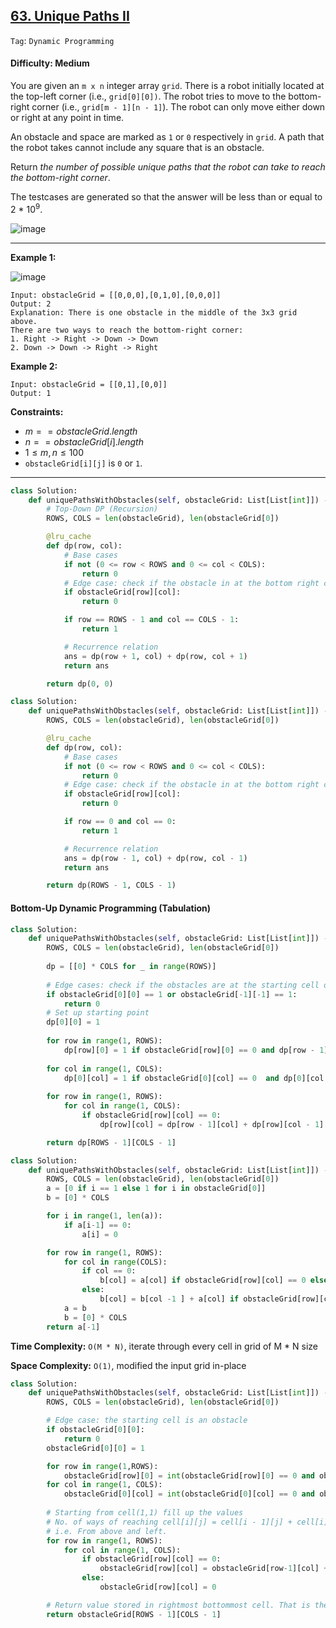 ## [63. Unique Paths II](https://leetcode.com/problems/unique-paths-ii/)

```Tag```: ```Dynamic Programming```

#### Difficulty: Medium

You are given an ```m x n``` integer array ```grid```. There is a robot initially located at the top-left corner (i.e., ```grid[0][0])```. The robot tries to move to the bottom-right corner (i.e., ```grid[m - 1][n - 1]```). The robot can only move either down or right at any point in time.

An obstacle and space are marked as ```1``` or ```0``` respectively in ```grid```. A path that the robot takes cannot include any square that is an obstacle.

Return _the number of possible unique paths that the robot can take to reach the bottom-right corner_.

The testcases are generated so that the answer will be less than or equal to 2 * 10<sup>9</sup>.

![image](https://github.com/quananhle/Python/assets/35042430/6f78012a-20f5-46e5-b19b-ef34778662f7)

---

__Example 1:__

![image](https://assets.leetcode.com/uploads/2020/11/04/robot1.jpg)
```
Input: obstacleGrid = [[0,0,0],[0,1,0],[0,0,0]]
Output: 2
Explanation: There is one obstacle in the middle of the 3x3 grid above.
There are two ways to reach the bottom-right corner:
1. Right -> Right -> Down -> Down
2. Down -> Down -> Right -> Right
```

__Example 2:__

```
Input: obstacleGrid = [[0,1],[0,0]]
Output: 1
```

__Constraints:__

- $m == obstacleGrid.length$
- $n == obstacleGrid[i].length$
- $1 \le m, n \le 100$
- ```obstacleGrid[i][j]``` is ```0``` or ```1```.

---

```Python
class Solution:
    def uniquePathsWithObstacles(self, obstacleGrid: List[List[int]]) -> int:
        # Top-Down DP (Recursion)
        ROWS, COLS = len(obstacleGrid), len(obstacleGrid[0])

        @lru_cache
        def dp(row, col):
            # Base cases
            if not (0 <= row < ROWS and 0 <= col < COLS):
                return 0
            # Edge case: check if the obstacle in at the bottom right corner
            if obstacleGrid[row][col]:
                return 0

            if row == ROWS - 1 and col == COLS - 1:
                return 1

            # Recurrence relation
            ans = dp(row + 1, col) + dp(row, col + 1)
            return ans

        return dp(0, 0)
```

```Python
class Solution:
    def uniquePathsWithObstacles(self, obstacleGrid: List[List[int]]) -> int:
        ROWS, COLS = len(obstacleGrid), len(obstacleGrid[0])

        @lru_cache
        def dp(row, col):
            # Base cases
            if not (0 <= row < ROWS and 0 <= col < COLS):
                return 0
            # Edge case: check if the obstacle in at the bottom right corner
            if obstacleGrid[row][col]:
                return 0

            if row == 0 and col == 0:
                return 1

            # Recurrence relation
            ans = dp(row - 1, col) + dp(row, col - 1)
            return ans

        return dp(ROWS - 1, COLS - 1)
```

#### Bottom-Up Dynamic Programming (Tabulation)

```Python
class Solution:
    def uniquePathsWithObstacles(self, obstacleGrid: List[List[int]]) -> int:
        ROWS, COLS = len(obstacleGrid), len(obstacleGrid[0])
        
        dp = [[0] * COLS for _ in range(ROWS)]
        
        # Edge cases: check if the obstacles are at the starting cell or the finished cell
        if obstacleGrid[0][0] == 1 or obstacleGrid[-1][-1] == 1:
            return 0
        # Set up starting point
        dp[0][0] = 1
        
        for row in range(1, ROWS):
            dp[row][0] = 1 if obstacleGrid[row][0] == 0 and dp[row - 1][0] == 1 else 0
            
        for col in range(1, COLS):
            dp[0][col] = 1 if obstacleGrid[0][col] == 0  and dp[0][col - 1] == 1 else 0
        
        for row in range(1, ROWS):
            for col in range(1, COLS):
                if obstacleGrid[row][col] == 0:
                    dp[row][col] = dp[row - 1][col] + dp[row][col - 1]

        return dp[ROWS - 1][COLS - 1]
```

```Python
class Solution:
    def uniquePathsWithObstacles(self, obstacleGrid: List[List[int]]) -> int:
        ROWS, COLS = len(obstacleGrid), len(obstacleGrid[0])
        a = [0 if i == 1 else 1 for i in obstacleGrid[0]]
        b = [0] * COLS

        for i in range(1, len(a)):
            if a[i-1] == 0:
                a[i] = 0

        for row in range(1, ROWS):
            for col in range(COLS):
                if col == 0:
                    b[col] = a[col] if obstacleGrid[row][col] == 0 else 0
                else:
                    b[col] = b[col -1 ] + a[col] if obstacleGrid[row][col] == 0 else 0
            a = b
            b = [0] * COLS
        return a[-1]
```

__Time Complexity:__ ```O(M * N)```, iterate through every cell in grid of M * N size

__Space Complexity:__ ```O(1)```, modified the input grid in-place

```Python
class Solution:
    def uniquePathsWithObstacles(self, obstacleGrid: List[List[int]]) -> int:
        ROWS, COLS = len(obstacleGrid), len(obstacleGrid[0])

        # Edge case: the starting cell is an obstacle
        if obstacleGrid[0][0]:
            return 0
        obstacleGrid[0][0] = 1

        for row in range(1,ROWS):
            obstacleGrid[row][0] = int(obstacleGrid[row][0] == 0 and obstacleGrid[row-1][0] == 1)
        for col in range(1, COLS):
            obstacleGrid[0][col] = int(obstacleGrid[0][col] == 0 and obstacleGrid[0][col-1] == 1)
        
        # Starting from cell(1,1) fill up the values
        # No. of ways of reaching cell[i][j] = cell[i - 1][j] + cell[i][j - 1]
        # i.e. From above and left.
        for row in range(1, ROWS):
            for col in range(1, COLS):
                if obstacleGrid[row][col] == 0:
                    obstacleGrid[row][col] = obstacleGrid[row-1][col] + obstacleGrid[row][col-1]
                else:
                    obstacleGrid[row][col] = 0

        # Return value stored in rightmost bottommost cell. That is the destination.            
        return obstacleGrid[ROWS - 1][COLS - 1]
```
